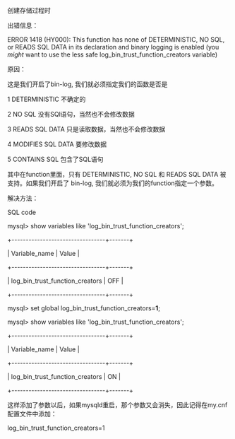 创建存储过程时

出错信息：

ERROR 1418 (HY000): This function has none of DETERMINISTIC, NO SQL, or READS SQL DATA in its declaration and binary logging is enabled (you *might* want to use the less safe log_bin_trust_function_creators variable)

 

原因：

这是我们开启了bin-log, 我们就必须指定我们的函数是否是

1 DETERMINISTIC 不确定的

2 NO SQL 没有SQl语句，当然也不会修改数据

3 READS SQL DATA 只是读取数据，当然也不会修改数据

4 MODIFIES SQL DATA 要修改数据

5 CONTAINS SQL 包含了SQL语句

其中在function里面，只有 DETERMINISTIC, NO SQL 和 READS SQL DATA 被支持。如果我们开启了 bin-log, 我们就必须为我们的function指定一个参数。

解决方法：

SQL code

mysql> show variables like 'log_bin_trust_function_creators';

+---------------------------------+-------+

| Variable_name          | Value |

+---------------------------------+-------+

| log_bin_trust_function_creators | OFF  |

+---------------------------------+-------+

mysql> set global log_bin_trust_function_creators=**1**;

mysql> show variables like 'log_bin_trust_function_creators';

+---------------------------------+-------+

| Variable_name          | Value |

+---------------------------------+-------+

| log_bin_trust_function_creators | ON  |

+---------------------------------+-------+

这样添加了参数以后，如果mysqld重启，那个参数又会消失，因此记得在my.cnf配置文件中添加：

log_bin_trust_function_creators=1